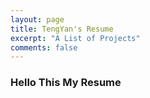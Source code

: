 ```yaml
---
layout: page
title: TengYan's Resume 
excerpt: "A List of Projects"
comments: false
---
```


### Hello This My Resume
